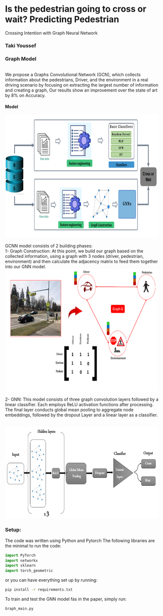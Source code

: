 # Is the pedestrian going to cross or wait? Predicting Pedestrian
Crossing Intention with Graph Neural Network
### Taki Youssef

### Graph Model

<br />
We propose a Graphs Convolutional Network (GCN), which collects information about the pedestrians, Driver, and the environment in a real driving scenario  by focusing on extracting the largest number of information and creating a graph,  Our results show an improvement over the state of art by 8% on Accuracy.



#### Model
<div align='center'>
  <img src="images/models.png" width="700" height="400" >
</div>

<br />
GCNN model consists of 2 building phases: <br />
1- Graph Construction: At this point, we build our graph based on the collected information, using a graph with 3 nodes (driver, pedestrian, environment) and then calculate the adjacency matrix to feed them together into our GNN model.


<br />
<div align='center'>
<img src="images/graph.png"  width="500" height="400" ></img>
</div>


2- GNN: This model consists of three graph convolution layers followed by a linear classifier.
Each employs ReLU activation functions after processing. The final layer conducts global mean pooling to
aggregate node embeddings, followed by the dropout Layer and a linear layer as a classifier.


<br />
<div align='center'>
<img src="images/Gnn2.png"  width="600" height="300" ></img>
</div>


### Setup: 
The code was written using Python and Pytorch 
The following libraries are the minimal to run the code: 
```python
import PyTorch
import networkx
import sklearn
import torch_geometric
```
or you can have everything set up by running: 
```bash
pip install -r requirements.txt
```


To train and test the GNN model fas in the paper, simply run:
```bash
Graph_main.py
```
